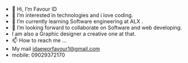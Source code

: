 - 👋 Hi, I’m Favour ID
- 👀 I’m interested in technologies and i love coding.
- 🌱 I’m currently learning Software engineering at ALX .
- 💞️ I’m looking forward to collaborate on Software and web developing.
- I am also a Graphic designer a creative one at that.
- 📫 How to reach me ...
- My mail idaeworfavour1@gmail.com
- mobile: 09029372170
